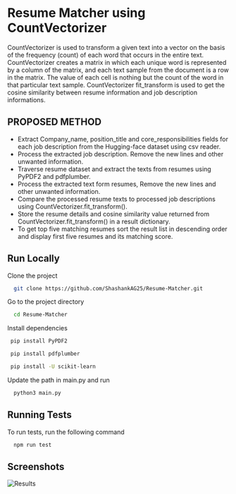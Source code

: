 
# Resume Matcher using CountVectorizer

CountVectorizer is used to transform a given text into a vector on the basis of the frequency (count) of each word that occurs in the entire text. CountVectorizer creates a matrix in which each unique word is represented by a column of the matrix, and each text sample from the document is a row in the matrix. The value of each cell is nothing but the count of the word in that particular text sample. CountVectorizer fit_transform is used to get the cosine similarity between resume information and job description informations.


## PROPOSED METHOD

* Extract Company_name, position_title and core_responsibilities fields for each job description from the Hugging-face dataset using csv reader.
* Process the extracted job description. Remove the new lines and other unwanted information.
* Traverse resume dataset and extract the texts from resumes using PyPDF2 and pdfplumber.
* Process the extracted  text form resumes, Remove the new lines and other unwanted information.
* Compare the processed resume texts to processed job descriptions using CountVectorizer.fit_transform().
* Store the resume details and cosine similarity value returned from CountVectorizer.fit_transform() in a result dictionary.
* To get top five matching resumes sort the result list in descending order and display first five resumes and its matching score.













## Run Locally

Clone the project

```bash
  git clone https://github.com/ShashankAG25/Resume-Matcher.git
```

Go to the project directory

```bash
  cd Resume-Matcher
```

Install dependencies

```bash
 pip install PyPDF2
```
```bash
 pip install pdfplumber
```
```bash
 pip install -U scikit-learn
```

Update the path in main.py and run

```bash
  python3 main.py
```


## Running Tests

To run tests, run the following command

```bash
  npm run test
```


## Screenshots

![Results ](file:///home/shashank/Pictures/Screenshots/Screenshot%20from%202023-09-18%2013-10-52.png)

